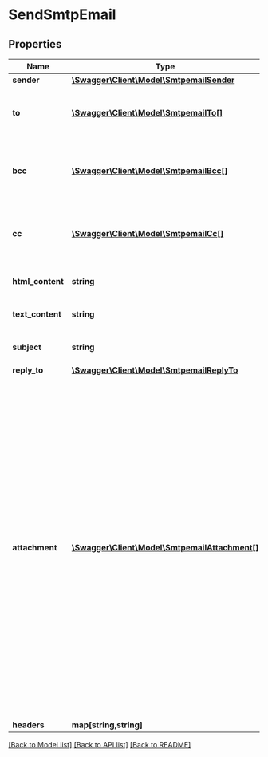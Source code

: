 # SendSmtpEmail

## Properties
Name | Type | Description | Notes
------------ | ------------- | ------------- | -------------
**sender** | [**\Swagger\Client\Model\SmtpemailSender**](SmtpemailSender.md) |  | [optional] 
**to** | [**\Swagger\Client\Model\SmtpemailTo[]**](SmtpemailTo.md) | Email addresses and names of the recipients | 
**bcc** | [**\Swagger\Client\Model\SmtpemailBcc[]**](SmtpemailBcc.md) | Email addresses and names of the recipients in bcc | [optional] 
**cc** | [**\Swagger\Client\Model\SmtpemailCc[]**](SmtpemailCc.md) | Email addresses and names of the recipients in cc | [optional] 
**html_content** | **string** | HTML body of the message | 
**text_content** | **string** | Plain Text body of the message | [optional] 
**subject** | **string** | Subject of the message | 
**reply_to** | [**\Swagger\Client\Model\SmtpemailReplyTo**](SmtpemailReplyTo.md) |  | [optional] 
**attachment** | [**\Swagger\Client\Model\SmtpemailAttachment[]**](SmtpemailAttachment.md) | Pass the absolute URL (no local file) or the base64 content of the attachment. Name can be used in both cases to define the attachment name. It is mandatory in case of content. Extension allowed: gif, png, bmp, cgm, jpg, jpeg, tif, tiff, rtf, txt, css, shtml, html, htm, csv, zip, pdf, xml, ods, doc, docx, docm, ics, xls, xlsx, ppt, tar, and ez | [optional] 
**headers** | **map[string,string]** |  | [optional] 

[[Back to Model list]](../README.md#documentation-for-models) [[Back to API list]](../README.md#documentation-for-api-endpoints) [[Back to README]](../README.md)



